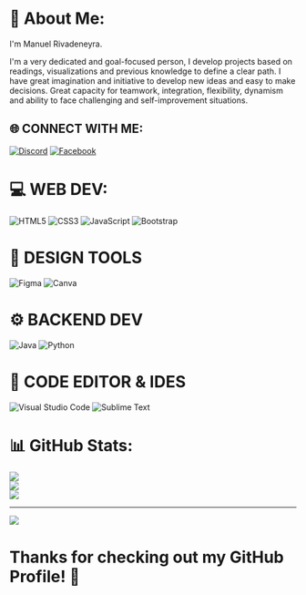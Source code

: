 # 💫 About Me:
I'm Manuel Rivadeneyra.      

I'm a very dedicated and goal-focused person, I develop projects based on readings, visualizations and previous knowledge to define a clear path.
I have great imagination and initiative to develop new ideas and easy to make decisions.
Great capacity for teamwork, integration, flexibility, dynamism and ability to face challenging and self-improvement situations.

## 🌐  CONNECT WITH ME:
[![Discord](https://img.shields.io/badge/Discord-%237289DA.svg?logo=discord&logoColor=white)](htttps://discord.gg/ManuelRI#3136) [![Facebook](https://img.shields.io/badge/Facebook-%231877F2.svg?logo=Facebook&logoColor=white)](https://facebook.com/ManuelRivadeneyra32) 


 
# 💻 WEB DEV:
![HTML5](https://img.shields.io/badge/html5-%23E34F26.svg?style=for-the-badge&logo=html5&logoColor=white) 
![CSS3](https://img.shields.io/badge/css3-%231572B6.svg?style=for-the-badge&logo=css3&logoColor=white) 
![JavaScript](https://img.shields.io/badge/javascript-%23323330.svg?style=for-the-badge&logo=javascript&logoColor=%23F7DF1E)
 ![Bootstrap](https://img.shields.io/badge/bootstrap-%23563D7C.svg?style=for-the-badge&logo=bootstrap&logoColor=white) 	

# 🍧 DESIGN TOOLS
![Figma](https://img.shields.io/badge/figma-%23F24E1E.svg?style=for-the-badge&logo=figma&logoColor=white) 
 ![Canva](https://img.shields.io/badge/Canva-%2300C4CC.svg?style=for-the-badge&logo=Canva&logoColor=white) 

# ⚙️ BACKEND DEV
![Java](https://img.shields.io/badge/java-%23ED8B00.svg?style=for-the-badge&logo=java&logoColor=white) 
![Python](https://img.shields.io/badge/python-3670A0?style=for-the-badge&logo=python&logoColor=ffdd54) 

# 📄 CODE EDITOR & IDES
<img src="https://camo.githubusercontent.com/d69cd9625ec8a9b00a8004bcc54d6448ede541997f4d0bdfcf8e01d630710aa4/68747470733a2f2f696d672e736869656c64732e696f2f62616467652f5653253230436f64652d3030373864372e7376673f7374796c653d666f722d7468652d6261646765266c6f676f3d76697375616c2d73747564696f2d636f6465266c6f676f436f6c6f723d7768697465" alt="Visual Studio Code" title="Visual Studio Code" data-canonical-src="https://img.shields.io/badge/VS%20Code-0078d7.svg?style=for-the-badge&amp;logo=visual-studio-code&amp;logoColor=white" style="max-width: 100%;">
<img src="https://camo.githubusercontent.com/304dd09de5d554e98571a564abf04d0b8e3d9463f7c7f66398639722d81a5a37/68747470733a2f2f696d672e736869656c64732e696f2f62616467652f7375626c696d655f746578742d2532333537353735372e7376673f7374796c653d666f722d7468652d6261646765266c6f676f3d7375626c696d652d74657874266c6f676f436f6c6f723d696d706f7274616e74" alt="Sublime Text" title="Sublime Text" data-canonical-src="https://img.shields.io/badge/sublime_text-%23575757.svg?style=for-the-badge&amp;logo=sublime-text&amp;logoColor=important" style="max-width: 100%;">



# 📊 GitHub Stats:
![](https://github-readme-stats.vercel.app/api?username=amrivadeneyra&theme=blue-green&hide_border=false&include_all_commits=false&count_private=false)<br/>
![](https://github-readme-streak-stats.herokuapp.com/?user=amrivadeneyra&theme=blue-green&hide_border=false)<br/>
![](https://github-readme-stats.vercel.app/api/top-langs/?username=amrivadeneyra&theme=blue-green&hide_border=false&include_all_commits=false&count_private=false&layout=compact)


---
[![](https://visitcount.itsvg.in/api?id=amrivadeneyra&icon=2&color=0)](https://visitcount.itsvg.in)

# Thanks for checking out my GitHub Profile! 🙏
<img src="https://camo.githubusercontent.com/cd56047e8d63e58bd968a302543e3642752b7f131b84fd42d8ac94fc9ef0c72b/68747470733a2f2f466f7254686542616467652e636f6d2f696d616765732f6261646765732f6275696c742d776974682d6c6f76652e737667" alt="" data-canonical-src="https://ForTheBadge.com/images/badges/built-with-love.svg" style="max-width: 100%;">
<!-- Proudly created with GPRM ( https://gprm.itsvg.in ) -->
